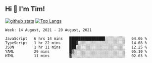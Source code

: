## Hi 👋 I'm Tim!
  
  [![github stats](https://github-readme-stats.vercel.app/api?username=thostetler&theme=dracula&count_private=true&show_icons=true)](https://github.com/thostetler/github-readme-stats)
  [![Top Langs](https://github-readme-stats.vercel.app/api/top-langs/?username=thostetler&layout=compact&count_private=true&theme=dracula&show_icons=true)](https://github.com/thostetler/github-readme-stats)
 
<!--START_SECTION:waka-->
```text
Week: 14 August, 2021 - 20 August, 2021

JavaScript   6 hrs 14 mins   ████████████████░░░░░░░░░   64.06 % 
TypeScript   1 hr 22 mins    ███▓░░░░░░░░░░░░░░░░░░░░░   14.08 % 
JSON         1 hr 11 mins    ███░░░░░░░░░░░░░░░░░░░░░░   12.25 % 
YAML         29 mins         █▒░░░░░░░░░░░░░░░░░░░░░░░   05.10 % 
HTML         11 mins         ▓░░░░░░░░░░░░░░░░░░░░░░░░   02.03 % 
```
<!--END_SECTION:waka-->
